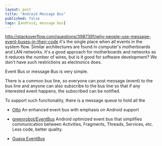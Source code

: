 ```yaml
---
layout: post
title: "Android Message Bus"
published: false
tags: [android, message bus]
---
```


http://stackoverflow.com/questions/3987391/why-people-use-message-event-buses-in-their-code
 it's the single place when all events in the system flow. Similar architectures are found in computer's motherboards and LAN networks. It's a good approach for motherboards and networks as it reduces the number of wires, but is it good for software development? We don't have such restrictions as electronics does.

Event Bus or message Bus is very simple. 

There is a common bus line, so everyone can post message (event) to the bus line and anyone can also subscribe to the bus line so that if any interested event happens, the subscribed can be notified. 

To support such functionality, there is a message queue to hold all the  



* [Otto](http://square.github.io/otto/) An enhanced event bus with emphasis on Android support

* [greenrobot/EventBus](https://github.com/greenrobot/EventBus)
Android optimized event bus that simplifies communication between Activities, Fragments, Threads, Services, etc. Less code, better quality.

* [Guava EventBus](https://code.google.com/p/guava-libraries/wiki/EventBusExplained)
